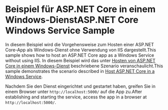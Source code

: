 # <a name="aspnet-core-windows-service-sample"></a><span data-ttu-id="9403b-101">Beispiel für ASP.NET Core in einem Windows-Dienst</span><span class="sxs-lookup"><span data-stu-id="9403b-101">ASP.NET Core Windows Service Sample</span></span>

<span data-ttu-id="9403b-102">In diesem Beispiel wird die Vorgehensweise zum Hosten einer ASP.NET Core-App als Windows-Dienst ohne Verwendung von IIS dargestellt.</span><span class="sxs-lookup"><span data-stu-id="9403b-102">This sample shows how to host an ASP.NET Core app as a Windows Service without using IIS.</span></span> <span data-ttu-id="9403b-103">In diesem Beispiel wird das unter [Hosten von ASP.NET Core in einem Windows-Dienst](https://docs.microsoft.com/aspnet/core/host-and-deploy/windows-service) beschriebene Szenario veranschaulicht.</span><span class="sxs-lookup"><span data-stu-id="9403b-103">This sample demonstrates the scenario described in [Host ASP.NET Core in a Windows Service](https://docs.microsoft.com/aspnet/core/host-and-deploy/windows-service).</span></span>

<span data-ttu-id="9403b-104">Nachdem Sie den Dienst eingerichtet und gestartet haben, greifen Sie in einem Browser unter `http://localhost:5000/` auf die App zu.</span><span class="sxs-lookup"><span data-stu-id="9403b-104">After establishing and starting the service, access the app in a browser at `http://localhost:5000/`.</span></span>
